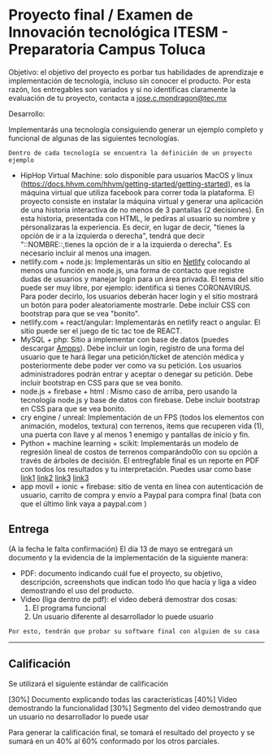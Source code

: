 # Proyecto final / Examen de Innovación tecnológica ITESM - Preparatoria Campus Toluca

  Objetivo: el objetivo del proyecto es porbar tus habilidades de aprendizaje e implementación de tecnología, incluso sin conocer el producto. Por esta razón, los entregables son variados y si no identificas claramente la evaluación de tu proyecto, contacta a jose.c.mondragon@tec.mx

  Desarrollo:

  Implementarás una tecnología consiguiendo generar un ejemplo completo y funcional de algunas de las siguientes tecnologías.
```
Dentro de cada tecnología se encuentra la definición de un proyecto ejemplo
```
- HipHop Virtual Machine: solo disponible para usuarios MacOS y linux (https://docs.hhvm.com/hhvm/getting-started/getting-started), es la máquina virtual que utiliza facebook para correr toda la plataforma. El proyecto consiste en instalar la máquina virtual y generar una aplicación de una historia interactiva de no menos de 3 pantallas (2 decisiones). En esta historia, presentada con HTML, le pediras al usuario su nombre y pérsonalizaras la experiencia. Es decir, en lugar de decir, "tienes la opción de ir a la izquierda o derecha", tendrá que decir "::NOMBRE::,tienes la opción de ir a la izquierda o derecha". Es necesario incluir al menos una imagen.
- netlify.com + node.js: Implementarás un sitio en [Netlify](https://www.netlify.com/) colocando al menos una función en node.js, una forma de contacto que registre dudas de usuarios y manejar login para un área privada. El tema del sitio puede ser muy libre, por ejemplo: identifica si tienes CORONAVIRUS. Para poder decirlo, los usuarios deberán hacer login y el sitio mostrará un botón para poder aleatoriamente mostrarle. Debe incluir CSS con bootstrap para que se vea "bonito".
- netlify.com + react/angular: Implementarás en netlify react o angular. El sitio puede ser el juego de tic tac toe de REACT.
- MySQL + php: Sitio a implementar con base de datos (puedes descargar [Ampps](https://www.ampps.com/downloads)). Debe incluir un login, registro de una forma del usuario que te hará llegar una petición/ticket de atención médica y posteriormente debe poder ver como va su petición. Los usuarios administradores podrán entrar y aceptar o denegar su petición.  Debe incluir bootstrap en CSS para que se vea bonito.
- node.js + firebase + html : Mismo caso de arriba, pero usando la tecnología node.js y base de datos con firebase. Debe incluir bootstrap en CSS para que se vea bonito.  
- cry engine / unreal: Implementación de un FPS (todos los elementos con animación, modelos, textura) con terrenos, items que recuperen vida (1), una puerta con llave y al menos 1 enemigo y pantallas de inicio y fin.
- Python + machine learning + scikit: Implementarás un modelo de regresión lineal de costos de terrenos comparándo0lo con su opción a través de árboles de decisión. El entregfable final es un reporte en PDF con todos los resultados y tu interpretación. Puedes usar como base [link1](https://towardsdatascience.com/create-a-model-to-predict-house-prices-using-python-d34fe8fad88f)  [link2](https://hackernoon.com/predicting-the-price-of-houses-in-brooklyn-using-python-1abd7997083b)
[link3](https://www.kaggle.com/harlfoxem/house-price-prediction-part-2)  [link3](https://www.dataquest.io/blog/machine-learning-tutorial/)
- app movil + ionic + firebase: sitio de venta en línea con autenticación de usuario, carrito de compra y envío a Paypal para compra final (bata con que el último link vaya a paypal.com )

## Entrega
(A la fecha le falta confirmación) El día 13 de mayo se entregará un documento y la evidencia de la implementación de la siguiente manera:

- PDF: documento indicando cuál fue el proyecto, su objetivo, descripción, screenshots que indican todo lño que hacía y liga a video demostrando el uso del producto.
- Video (liga dentro de pdf): el video deberá demostrar dos cosas:
  1. El programa funcional
  2. Un usuario diferente al desarrollador lo puede usuario
```
Por esto, tendrán que probar su software final con alguien de su casa
```


---
## Calificación
Se utilizará el siguiente estándar de calificación

[30%] Documento explicando todas las características
[40%] Video demostrando la funcionalidad
[30%] Segmento del video demostrando que un usuario no desarrollador lo puede usar

Para generar la calificación final, se tomará el resultado del proyecto y se sumará en un 40% al 60% conformado por los otros parciales.
